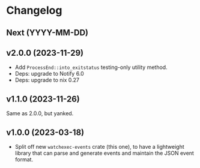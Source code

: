 # Changelog

## Next (YYYY-MM-DD)

## v2.0.0 (2023-11-29)

- Add `ProcessEnd::into_exitstatus` testing-only utility method.
- Deps: upgrade to Notify 6.0
- Deps: upgrade to nix 0.27

## v1.1.0 (2023-11-26)

Same as 2.0.0, but yanked.

## v1.0.0 (2023-03-18)

- Split off new `watchexec-events` crate (this one), to have a lightweight library that can parse
  and generate events and maintain the JSON event format.
